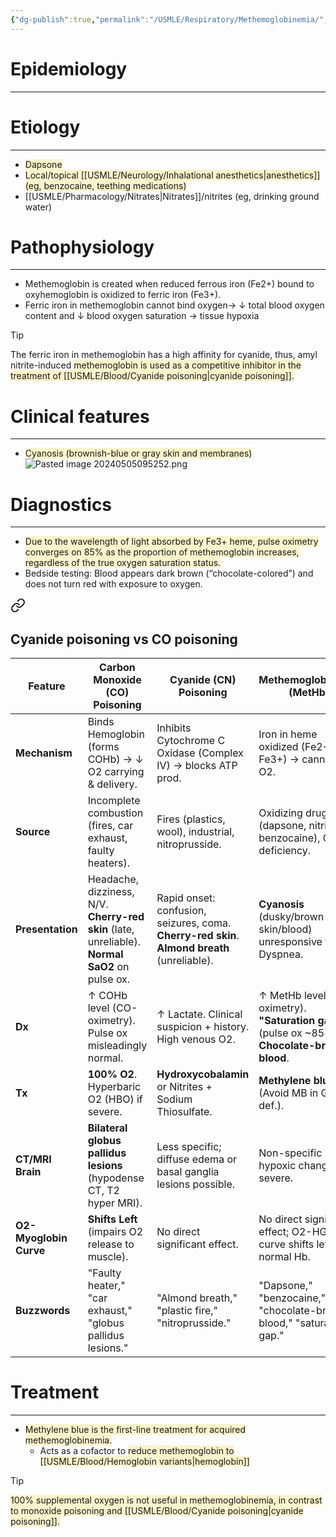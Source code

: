 ```yaml
---
{"dg-publish":true,"permalink":"/USMLE/Respiratory/Methemoglobinemia/","tags":["t1"]}
---
```


# Epidemiology
---


# Etiology
---
- <span style="background:rgba(240, 200, 0, 0.2)">Dapsone</span>
- <span style="background:rgba(240, 200, 0, 0.2)">Local/topical [[USMLE/Neurology/Inhalational anesthetics\|anesthetics]] (eg, benzocaine, teething medications)</span>
- [[USMLE/Pharmacology/Nitrates\|Nitrates]]/nitrites (eg, drinking ground water)

# Pathophysiology
---
- Methemoglobin is created when reduced ferrous iron (Fe2+) bound to oxyhemoglobin is oxidized to ferric iron (Fe3+).
- Ferric iron in methemoglobin cannot bind oxygen→ ↓ total blood oxygen content and ↓ blood oxygen saturation → tissue hypoxia
>[!tip] 
>The ferric iron in methemoglobin has a high affinity for cyanide, thus, amyl nitrite-induced <span style="background:rgba(240, 200, 0, 0.2)">methemoglobin is used as a competitive inhibitor in the treatment of [[USMLE/Blood/Cyanide poisoning\|cyanide poisoning]].</span>
# Clinical features
---
- <span style="background:rgba(240, 200, 0, 0.2)">Cyanosis (brownish-blue or gray skin and membranes)</span>![Pasted image 20240505095252.png](/img/user/appendix/Pasted%20image%2020240505095252.png)

# Diagnostics
---
- <span style="background:rgba(240, 200, 0, 0.2)">Due to the wavelength of light absorbed by Fe3+ heme, pulse oximetry converges on 85% as the proportion of methemoglobin increases, regardless of the true oxygen saturation status.</span>
- Bedside testing: Blood appears dark brown (“chocolate-colored”) and does not turn red with exposure to oxygen.


<div class="transclusion internal-embed is-loaded"><a class="markdown-embed-link" href="/USMLE/Blood/Cyanide poisoning/#cyanide-poisoning-vs-co-poisoning" aria-label="Open link"><svg xmlns="http://www.w3.org/2000/svg" width="24" height="24" viewBox="0 0 24 24" fill="none" stroke="currentColor" stroke-width="2" stroke-linecap="round" stroke-linejoin="round" class="svg-icon lucide-link"><path d="M10 13a5 5 0 0 0 7.54.54l3-3a5 5 0 0 0-7.07-7.07l-1.72 1.71"></path><path d="M14 11a5 5 0 0 0-7.54-.54l-3 3a5 5 0 0 0 7.07 7.07l1.71-1.71"></path></svg></a><div class="markdown-embed">



## Cyanide poisoning vs CO poisoning

| Feature                | Carbon Monoxide (CO) Poisoning                                                                 | Cyanide (CN) Poisoning                                                                       | Methemoglobinemia (MetHb)                                                                     |
| ---------------------- | ---------------------------------------------------------------------------------------------- | -------------------------------------------------------------------------------------------- | --------------------------------------------------------------------------------------------- |
| **Mechanism**          | Binds Hemoglobin (forms COHb) → ↓ O2 carrying & delivery.                                      | Inhibits Cytochrome C Oxidase (Complex IV) → blocks ATP prod.                                | Iron in heme oxidized (Fe2+ → Fe3+) → cannot bind O2.                                         |
| **Source**             | Incomplete combustion (fires, car exhaust, faulty heaters).                                    | Fires (plastics, wool), industrial, nitroprusside.                                           | Oxidizing drugs (dapsone, nitrites, benzocaine), G6PD deficiency.                             |
| **Presentation**       | Headache, dizziness, N/V. **Cherry-red skin** (late, unreliable). **Normal SaO2** on pulse ox. | Rapid onset: confusion, seizures, coma. **Cherry-red skin**. **Almond breath** (unreliable). | **Cyanosis** (dusky/brown skin/blood) unresponsive to O2. Dyspnea.                            |
| **Dx**                 | ↑ COHb level (CO-oximetry). Pulse ox misleadingly normal.                                      | ↑ Lactate. Clinical suspicion + history. High venous O2.                                     | ↑ MetHb level (co-oximetry). **"Saturation gap"** (pulse ox ~85%). **Chocolate-brown blood**. |
| **Tx**                 | **100% O2**. Hyperbaric O2 (HBO) if severe.                                                    | **Hydroxycobalamin** or Nitrites + Sodium Thiosulfate.                                       | **Methylene blue**. O2. (Avoid MB in G6PD def.).                                              |
| **CT/MRI Brain**       | **Bilateral globus pallidus lesions** (hypodense CT, T2 hyper MRI).                            | Less specific; diffuse edema or basal ganglia lesions possible.                              | Non-specific hypoxic changes if severe.                                                       |
| **O2-Myoglobin Curve** | **Shifts Left** (impairs O2 release to muscle).                                                | No direct significant effect.                                                                | No direct significant effect; O2-HGB curve shifts left for normal Hb.                         |
| **Buzzwords**          | "Faulty heater," "car exhaust," "globus pallidus lesions."                                     | "Almond breath," "plastic fire," "nitroprusside."                                            | "Dapsone," "benzocaine," "chocolate-brown blood," "saturation gap."                           |

</div></div>

# Treatment
---
- <span style="background:rgba(240, 200, 0, 0.2)">Methylene blue is the first-line treatment for acquired methemoglobinemia.</span>
	- Acts as a cofactor to <span style="background:rgba(240, 200, 0, 0.2)">reduce methemoglobin to [[USMLE/Blood/Hemoglobin variants\|hemoglobin]]</span>

>[!tip] 
><span style="background:rgba(240, 200, 0, 0.2)">100% supplemental oxygen is not useful in methemoglobinemia, in contrast to monoxide poisoning and [[USMLE/Blood/Cyanide poisoning\|cyanide poisoning]].</span>

